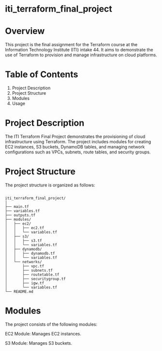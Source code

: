 # iti_terraform_final_project


# Overview

This project is the final assignment for the Terraform course at the Information Technology Institute (ITI) intake 44. It aims to demonstrate the use of Terraform to provision and manage infrastructure on cloud platforms.

# Table of Contents
1. Project Description
2. Project Structure
3. Modules
4. Usage

# Project Description

The ITI Terraform Final Project demonstrates the provisioning of cloud infrastructure using Terraform. The project includes modules for creating EC2 instances, S3 buckets, DynamoDB tables, and managing network configurations such as VPCs, subnets, route tables, and security groups.

# Project Structure

The project structure is organized as follows:
```shell

iti_terraform_final_project/
│
├── main.tf
├── variables.tf
├── outputs.tf
├── modules/
│   ├── ec2/
│   │   ├── ec2.tf
│   │   └── variables.tf
│   ├── s3/
│   │   ├── s3.tf
│   │   └── variables.tf
│   ├── dynamodb/
│   │   ├── dynamodb.tf
│   │   └── variables.tf
│   └── networks/
│       ├── vpc.tf
│       ├── subnets.tf
│       ├── routetable.tf
│       ├── securitygroup.tf
│       ├── igw.tf
│       └── variables.tf
└── README.md
```
# Modules

The project consists of the following modules:

EC2 Module: Manages EC2 instances.

S3 Module: Manages S3 buckets.



